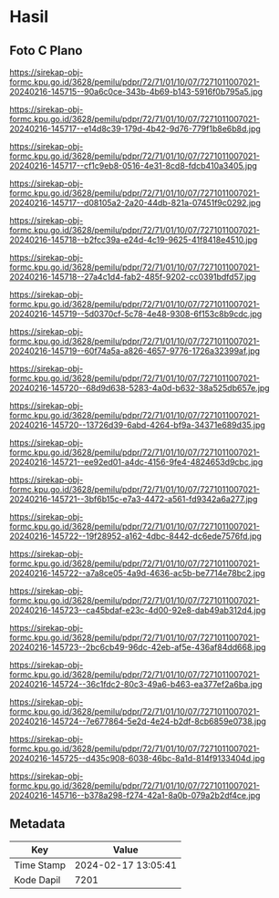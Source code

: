 # Hasil

## Foto C Plano

https://sirekap-obj-formc.kpu.go.id/3628/pemilu/pdpr/72/71/01/10/07/7271011007021-20240216-145715--90a6c0ce-343b-4b69-b143-5916f0b795a5.jpg

https://sirekap-obj-formc.kpu.go.id/3628/pemilu/pdpr/72/71/01/10/07/7271011007021-20240216-145717--e14d8c39-179d-4b42-9d76-779f1b8e6b8d.jpg

https://sirekap-obj-formc.kpu.go.id/3628/pemilu/pdpr/72/71/01/10/07/7271011007021-20240216-145717--cf1c9eb8-0516-4e31-8cd8-fdcb410a3405.jpg

https://sirekap-obj-formc.kpu.go.id/3628/pemilu/pdpr/72/71/01/10/07/7271011007021-20240216-145717--d08105a2-2a20-44db-821a-07451f9c0292.jpg

https://sirekap-obj-formc.kpu.go.id/3628/pemilu/pdpr/72/71/01/10/07/7271011007021-20240216-145718--b2fcc39a-e24d-4c19-9625-41f8418e4510.jpg

https://sirekap-obj-formc.kpu.go.id/3628/pemilu/pdpr/72/71/01/10/07/7271011007021-20240216-145718--27a4c1d4-fab2-485f-9202-cc0391bdfd57.jpg

https://sirekap-obj-formc.kpu.go.id/3628/pemilu/pdpr/72/71/01/10/07/7271011007021-20240216-145719--5d0370cf-5c78-4e48-9308-6f153c8b9cdc.jpg

https://sirekap-obj-formc.kpu.go.id/3628/pemilu/pdpr/72/71/01/10/07/7271011007021-20240216-145719--60f74a5a-a826-4657-9776-1726a32399af.jpg

https://sirekap-obj-formc.kpu.go.id/3628/pemilu/pdpr/72/71/01/10/07/7271011007021-20240216-145720--68d9d638-5283-4a0d-b632-38a525db657e.jpg

https://sirekap-obj-formc.kpu.go.id/3628/pemilu/pdpr/72/71/01/10/07/7271011007021-20240216-145720--13726d39-6abd-4264-bf9a-34371e689d35.jpg

https://sirekap-obj-formc.kpu.go.id/3628/pemilu/pdpr/72/71/01/10/07/7271011007021-20240216-145721--ee92ed01-a4dc-4156-9fe4-4824653d9cbc.jpg

https://sirekap-obj-formc.kpu.go.id/3628/pemilu/pdpr/72/71/01/10/07/7271011007021-20240216-145721--3bf6b15c-e7a3-4472-a561-fd9342a6a277.jpg

https://sirekap-obj-formc.kpu.go.id/3628/pemilu/pdpr/72/71/01/10/07/7271011007021-20240216-145722--19f28952-a162-4dbc-8442-dc6ede7576fd.jpg

https://sirekap-obj-formc.kpu.go.id/3628/pemilu/pdpr/72/71/01/10/07/7271011007021-20240216-145722--a7a8ce05-4a9d-4636-ac5b-be7714e78bc2.jpg

https://sirekap-obj-formc.kpu.go.id/3628/pemilu/pdpr/72/71/01/10/07/7271011007021-20240216-145723--ca45bdaf-e23c-4d00-92e8-dab49ab312d4.jpg

https://sirekap-obj-formc.kpu.go.id/3628/pemilu/pdpr/72/71/01/10/07/7271011007021-20240216-145723--2bc6cb49-96dc-42eb-af5e-436af84dd668.jpg

https://sirekap-obj-formc.kpu.go.id/3628/pemilu/pdpr/72/71/01/10/07/7271011007021-20240216-145724--36c1fdc2-80c3-49a6-b463-ea377ef2a6ba.jpg

https://sirekap-obj-formc.kpu.go.id/3628/pemilu/pdpr/72/71/01/10/07/7271011007021-20240216-145724--7e677864-5e2d-4e24-b2df-8cb6859e0738.jpg

https://sirekap-obj-formc.kpu.go.id/3628/pemilu/pdpr/72/71/01/10/07/7271011007021-20240216-145725--d435c908-6038-46bc-8a1d-814f9133404d.jpg

https://sirekap-obj-formc.kpu.go.id/3628/pemilu/pdpr/72/71/01/10/07/7271011007021-20240216-145716--b378a298-f274-42a1-8a0b-079a2b2df4ce.jpg


## Metadata

| Key        | Value               |
| ---------- | ------------------- |
| Time Stamp | 2024-02-17 13:05:41 |
| Kode Dapil | 7201                |



